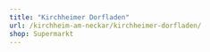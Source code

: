 ```yaml
---
title: "Kirchheimer Dorfladen"
url: /kirchheim-am-neckar/kirchheimer-dorfladen/
shop: Supermarkt
---
```

